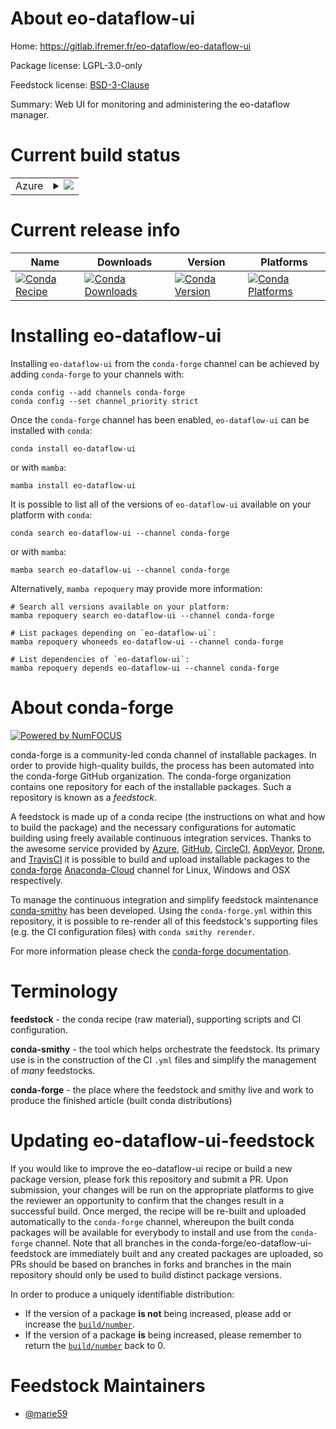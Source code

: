 About eo-dataflow-ui
====================

Home: https://gitlab.ifremer.fr/eo-dataflow/eo-dataflow-ui

Package license: LGPL-3.0-only

Feedstock license: [BSD-3-Clause](https://github.com/conda-forge/eo-dataflow-ui-feedstock/blob/main/LICENSE.txt)

Summary: Web UI for monitoring and administering the eo-dataflow manager.

Current build status
====================


<table>
    
  <tr>
    <td>Azure</td>
    <td>
      <details>
        <summary>
          <a href="https://dev.azure.com/conda-forge/feedstock-builds/_build/latest?definitionId=18461&branchName=main">
            <img src="https://dev.azure.com/conda-forge/feedstock-builds/_apis/build/status/eo-dataflow-ui-feedstock?branchName=main">
          </a>
        </summary>
        <table>
          <thead><tr><th>Variant</th><th>Status</th></tr></thead>
          <tbody><tr>
              <td>linux_64_python3.10.____cpython</td>
              <td>
                <a href="https://dev.azure.com/conda-forge/feedstock-builds/_build/latest?definitionId=18461&branchName=main">
                  <img src="https://dev.azure.com/conda-forge/feedstock-builds/_apis/build/status/eo-dataflow-ui-feedstock?branchName=main&jobName=linux&configuration=linux%20linux_64_python3.10.____cpython" alt="variant">
                </a>
              </td>
            </tr><tr>
              <td>linux_64_python3.8.____cpython</td>
              <td>
                <a href="https://dev.azure.com/conda-forge/feedstock-builds/_build/latest?definitionId=18461&branchName=main">
                  <img src="https://dev.azure.com/conda-forge/feedstock-builds/_apis/build/status/eo-dataflow-ui-feedstock?branchName=main&jobName=linux&configuration=linux%20linux_64_python3.8.____cpython" alt="variant">
                </a>
              </td>
            </tr><tr>
              <td>linux_64_python3.9.____cpython</td>
              <td>
                <a href="https://dev.azure.com/conda-forge/feedstock-builds/_build/latest?definitionId=18461&branchName=main">
                  <img src="https://dev.azure.com/conda-forge/feedstock-builds/_apis/build/status/eo-dataflow-ui-feedstock?branchName=main&jobName=linux&configuration=linux%20linux_64_python3.9.____cpython" alt="variant">
                </a>
              </td>
            </tr><tr>
              <td>osx_64_python3.10.____cpython</td>
              <td>
                <a href="https://dev.azure.com/conda-forge/feedstock-builds/_build/latest?definitionId=18461&branchName=main">
                  <img src="https://dev.azure.com/conda-forge/feedstock-builds/_apis/build/status/eo-dataflow-ui-feedstock?branchName=main&jobName=osx&configuration=osx%20osx_64_python3.10.____cpython" alt="variant">
                </a>
              </td>
            </tr><tr>
              <td>osx_64_python3.8.____cpython</td>
              <td>
                <a href="https://dev.azure.com/conda-forge/feedstock-builds/_build/latest?definitionId=18461&branchName=main">
                  <img src="https://dev.azure.com/conda-forge/feedstock-builds/_apis/build/status/eo-dataflow-ui-feedstock?branchName=main&jobName=osx&configuration=osx%20osx_64_python3.8.____cpython" alt="variant">
                </a>
              </td>
            </tr><tr>
              <td>osx_64_python3.9.____cpython</td>
              <td>
                <a href="https://dev.azure.com/conda-forge/feedstock-builds/_build/latest?definitionId=18461&branchName=main">
                  <img src="https://dev.azure.com/conda-forge/feedstock-builds/_apis/build/status/eo-dataflow-ui-feedstock?branchName=main&jobName=osx&configuration=osx%20osx_64_python3.9.____cpython" alt="variant">
                </a>
              </td>
            </tr><tr>
              <td>win_64_python3.10.____cpython</td>
              <td>
                <a href="https://dev.azure.com/conda-forge/feedstock-builds/_build/latest?definitionId=18461&branchName=main">
                  <img src="https://dev.azure.com/conda-forge/feedstock-builds/_apis/build/status/eo-dataflow-ui-feedstock?branchName=main&jobName=win&configuration=win%20win_64_python3.10.____cpython" alt="variant">
                </a>
              </td>
            </tr><tr>
              <td>win_64_python3.8.____cpython</td>
              <td>
                <a href="https://dev.azure.com/conda-forge/feedstock-builds/_build/latest?definitionId=18461&branchName=main">
                  <img src="https://dev.azure.com/conda-forge/feedstock-builds/_apis/build/status/eo-dataflow-ui-feedstock?branchName=main&jobName=win&configuration=win%20win_64_python3.8.____cpython" alt="variant">
                </a>
              </td>
            </tr><tr>
              <td>win_64_python3.9.____cpython</td>
              <td>
                <a href="https://dev.azure.com/conda-forge/feedstock-builds/_build/latest?definitionId=18461&branchName=main">
                  <img src="https://dev.azure.com/conda-forge/feedstock-builds/_apis/build/status/eo-dataflow-ui-feedstock?branchName=main&jobName=win&configuration=win%20win_64_python3.9.____cpython" alt="variant">
                </a>
              </td>
            </tr>
          </tbody>
        </table>
      </details>
    </td>
  </tr>
</table>

Current release info
====================

| Name | Downloads | Version | Platforms |
| --- | --- | --- | --- |
| [![Conda Recipe](https://img.shields.io/badge/recipe-eo--dataflow--ui-green.svg)](https://anaconda.org/conda-forge/eo-dataflow-ui) | [![Conda Downloads](https://img.shields.io/conda/dn/conda-forge/eo-dataflow-ui.svg)](https://anaconda.org/conda-forge/eo-dataflow-ui) | [![Conda Version](https://img.shields.io/conda/vn/conda-forge/eo-dataflow-ui.svg)](https://anaconda.org/conda-forge/eo-dataflow-ui) | [![Conda Platforms](https://img.shields.io/conda/pn/conda-forge/eo-dataflow-ui.svg)](https://anaconda.org/conda-forge/eo-dataflow-ui) |

Installing eo-dataflow-ui
=========================

Installing `eo-dataflow-ui` from the `conda-forge` channel can be achieved by adding `conda-forge` to your channels with:

```
conda config --add channels conda-forge
conda config --set channel_priority strict
```

Once the `conda-forge` channel has been enabled, `eo-dataflow-ui` can be installed with `conda`:

```
conda install eo-dataflow-ui
```

or with `mamba`:

```
mamba install eo-dataflow-ui
```

It is possible to list all of the versions of `eo-dataflow-ui` available on your platform with `conda`:

```
conda search eo-dataflow-ui --channel conda-forge
```

or with `mamba`:

```
mamba search eo-dataflow-ui --channel conda-forge
```

Alternatively, `mamba repoquery` may provide more information:

```
# Search all versions available on your platform:
mamba repoquery search eo-dataflow-ui --channel conda-forge

# List packages depending on `eo-dataflow-ui`:
mamba repoquery whoneeds eo-dataflow-ui --channel conda-forge

# List dependencies of `eo-dataflow-ui`:
mamba repoquery depends eo-dataflow-ui --channel conda-forge
```


About conda-forge
=================

[![Powered by
NumFOCUS](https://img.shields.io/badge/powered%20by-NumFOCUS-orange.svg?style=flat&colorA=E1523D&colorB=007D8A)](https://numfocus.org)

conda-forge is a community-led conda channel of installable packages.
In order to provide high-quality builds, the process has been automated into the
conda-forge GitHub organization. The conda-forge organization contains one repository
for each of the installable packages. Such a repository is known as a *feedstock*.

A feedstock is made up of a conda recipe (the instructions on what and how to build
the package) and the necessary configurations for automatic building using freely
available continuous integration services. Thanks to the awesome service provided by
[Azure](https://azure.microsoft.com/en-us/services/devops/), [GitHub](https://github.com/),
[CircleCI](https://circleci.com/), [AppVeyor](https://www.appveyor.com/),
[Drone](https://cloud.drone.io/welcome), and [TravisCI](https://travis-ci.com/)
it is possible to build and upload installable packages to the
[conda-forge](https://anaconda.org/conda-forge) [Anaconda-Cloud](https://anaconda.org/)
channel for Linux, Windows and OSX respectively.

To manage the continuous integration and simplify feedstock maintenance
[conda-smithy](https://github.com/conda-forge/conda-smithy) has been developed.
Using the ``conda-forge.yml`` within this repository, it is possible to re-render all of
this feedstock's supporting files (e.g. the CI configuration files) with ``conda smithy rerender``.

For more information please check the [conda-forge documentation](https://conda-forge.org/docs/).

Terminology
===========

**feedstock** - the conda recipe (raw material), supporting scripts and CI configuration.

**conda-smithy** - the tool which helps orchestrate the feedstock.
                   Its primary use is in the construction of the CI ``.yml`` files
                   and simplify the management of *many* feedstocks.

**conda-forge** - the place where the feedstock and smithy live and work to
                  produce the finished article (built conda distributions)


Updating eo-dataflow-ui-feedstock
=================================

If you would like to improve the eo-dataflow-ui recipe or build a new
package version, please fork this repository and submit a PR. Upon submission,
your changes will be run on the appropriate platforms to give the reviewer an
opportunity to confirm that the changes result in a successful build. Once
merged, the recipe will be re-built and uploaded automatically to the
`conda-forge` channel, whereupon the built conda packages will be available for
everybody to install and use from the `conda-forge` channel.
Note that all branches in the conda-forge/eo-dataflow-ui-feedstock are
immediately built and any created packages are uploaded, so PRs should be based
on branches in forks and branches in the main repository should only be used to
build distinct package versions.

In order to produce a uniquely identifiable distribution:
 * If the version of a package **is not** being increased, please add or increase
   the [``build/number``](https://docs.conda.io/projects/conda-build/en/latest/resources/define-metadata.html#build-number-and-string).
 * If the version of a package **is** being increased, please remember to return
   the [``build/number``](https://docs.conda.io/projects/conda-build/en/latest/resources/define-metadata.html#build-number-and-string)
   back to 0.

Feedstock Maintainers
=====================

* [@marie59](https://github.com/marie59/)

